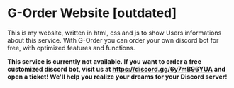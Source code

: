 # G-Order Website [outdated]

This is my website, written in html, css and js to show Users informations about this service.
With G-Order you can order your own discord bot for free, with optimized features and functions.

**This service is currently not available. If you want to order a free customized discord bot, visit us at https://discord.gg/6y7mB96YUA and open a ticket!
We'll help you realize your dreams for your Discord server!**
